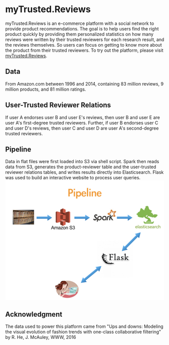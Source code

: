 # myTrusted.Reviews

myTrusted.Reviews is an e-commerce platform with a social network to provide product recommendations. The goal is to help users find the right product quickly by providing them personalized statistics on how many reviews were written by their trusted reviewers for each research result, and the reviews themselves. So users can focus on getting to know more about the product from their trusted reviewers. To try out the platform, please visit [myTrusted.Reviews](http://myTrusted.Reviews).

## Data
From Amazon.com between 1996 and 2014, containing 83 million reviews, 9 million products, and 81 million ratings. 

## User-Trusted Reviewer Relations
If user A endorses user B and user E's reviews, then user B and user E are user A's first-degree trusted reviewers. Further, if user B endorses user C and user D's reviews, then user C and user D are user A's second-degree trusted reviewers.

## Pipeline
Data in flat files were first loaded into S3 via shell script. Spark then reads data from S3, generates the product-reviewer table and the user-trusted reviewer relations tables, and writes results directly into Elasticsearch. Flask was used to build an interactive website to process user queries. 
![project pipeline](https://github.com/EmpiricalAnalysis/myTrusted.Reviews/blob/master/extra/pipeline.jpeg "Pipeline")


## Acknowledgment
The data used to power this platform came from "Ups and downs: Modeling the visual evolution of fashion trends with one-class collaborative filtering" by R. He, J. McAuley, WWW, 2016